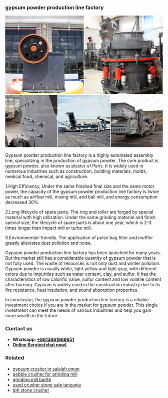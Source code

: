 <h3>gypsum powder production line factory</h3><img src='1706755863.jpg' alt=''><p>Gypsum powder production line factory is a highly automated assembly line, specializing in the production of gypsum powder. The core product is gypsum powder, also known as plaster of Paris. It is widely used in numerous industries such as construction, building materials, molds, medical food, chemical, and agriculture.</p><p>1.High Efficiency, Under the same finished final size and the same motor power, the capacity of the gypsum powder production line factory is twice as much as airflow mill, mixing mill, and ball mill, and energy consumption decreased 30%.</p><p>2.Long lifecycle of spare parts. The ring and roller are forged by special material with high utilization. Under the same grinding material and finish special size, the lifecycle of spare parts is about one year, which is 2-3 times longer than impact mill or turbo mill.</p><p>3.Environmental-friendly. The application of pulse bag filter and muffler greatly alleviates dust pollution and noise.</p><p>Gypsum powder production line factory has been launched for many years. But the market still has a considerable quantity of gypsum powder that is not fully used. The waste of resources is not only dust and winter pollution. Gypsum powder is usually white, light yellow and light gray, with different colors due to impurities such as water content, clay, and sulfur. It has the characteristics of low calorific value, sulfur content and low volatile content after burning. Gypsum is widely used in the construction industry due to its fire resistance, heat insulation, and sound absorption properties.</p><p>In conclusion, the gypsum powder production line factory is a reliable investment choice if you are in the market for gypsum powder. This single investment can meet the needs of various industries and help you gain more wealth in the future.</p><h3>Contact us</h3><ul><li><strong>Whatsapp:&nbsp;<a href="https://wa.me/8613661969651">+8613661969651</a></strong></li><li><a href="https://swt.shibang-china.com/?git&amp;zhl&amp;gypsum powder production line factory"><strong>Online Service(chat now)</strong></a></li></ul><h3>Related</h3><ul><li><a href='gypsum crusher in salalah oman.md'>gypsum crusher in salalah oman</a></li><li><a href='pebble crusher for grinding mill.md'>pebble crusher for grinding mill</a></li><li><a href='grinding mill barite.md'>grinding mill barite</a></li><li><a href='used crusher stone sale tanzania.md'>used crusher stone sale tanzania</a></li><li><a href='tph stone crusher.md'>tph stone crusher</a></li></ul>
